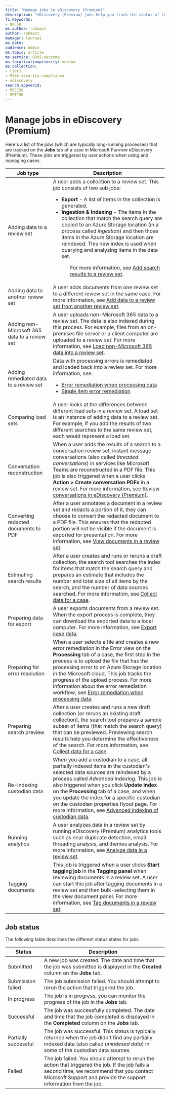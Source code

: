 ```yaml
---
title: "Manage jobs in eDiscovery (Premium)"
description: "eDiscovery (Premium) jobs help you track the status of long-running processes related to performing various eDiscovery (Premium) tasks."
f1.keywords:
- NOCSH
ms.author: robmazz
author: robmazz
manager: laurawi
ms.date:
audience: Admin
ms.topic: article
ms.service: O365-seccomp
ms.localizationpriority: medium
ms.collection:
- tier1
- M365-security-compliance
- ediscovery
search.appverid:
- MOE150
- MET150
---
```


# Manage jobs in eDiscovery (Premium)

Here's a list of the jobs (which are typically long-running processes) that are tracked on the **Jobs** tab of a case in Microsoft Purview eDiscovery (Premium). These jobs are triggered by user actions when using and managing cases.

|Job type|Description|
|---|---|
|Adding data to a review set|A user adds a collection to a review set. This job consists of two sub jobs: <ul><li>**Export** - A list of items in the collection is generated.</li><li>**Ingestion & Indexing** - The items in the collection that match the search query are copied to an Azure Storage location (in a process called *ingestion*) and then those items in the Azure Storage location are reindexed. This new index is used when querying and analyzing items in the data set.</li><ul> <p> For more information, see [Add search results to a review set](add-data-to-review-set.md).|
|Adding data to another review set|A user adds documents from one review set to a different review set in the same case. For more information, see [Add data to a review set from another review set](add-data-to-review-set-from-another-review-set.md).|
|Adding non-Microsoft 365 data to a review set|A user uploads non-Microsoft 365 data to a review set. The data is also indexed during this process. For example, files from an on-premises file server or a client computer are uploaded to a review set. For more information, see [Load non-Microsoft 365 data into a review set](load-non-office-365-data-into-a-review-set.md).|
|Adding remediated data to a review set|Data with processing errors is remediated and loaded back into a review set. For more information, see: <ul><li>[Error remediation when processing data](error-remediation-when-processing-data-in-advanced-ediscovery.md)</li><li>[Single item error remediation](single-item-error-remediation.md)</li></ul>|
|Comparing load sets|A user looks at the differences between different load sets in a review set. A load set is an instance of adding data to a review set. For example, if you add the results of two different searches to the same review set, each would represent a load set.|
|Conversation reconstruction|When a user adds the results of a search to a conversation review set, instant message conversations (also called *threaded conversations*) in services like Microsoft Teams are reconstructed in a PDF file. This job is also triggered when a user clicks **Action > Create conversation PDFs** in a review set. For more information, see [Review conversations in eDiscovery (Premium)](conversation-review-sets.md).
|Converting redacted documents to PDF|After a user annotates a document in a review set and redacts a portion of it, they can choose to convert the redacted document to a PDF file. This ensures that the redacted portion will not be visible if the document is exported for presentation. For more information, see [View documents in a review set](view-documents-in-review-set.md).|
|Estimating search results|After a user creates and runs or reruns a draft collection, the search tool searches the index for items that match the search query and prepares an estimate that includes the number and total size of all items by the search, and the number of data sources searched.  For more information, see [Collect data for a case](collecting-data-for-ediscovery.md).|
|Preparing data for export|A user exports documents from a review set. When the export process is complete, they can download the exported data to a local computer. For more information, see [Export case data](exporting-data-ediscover20.md).|
|Preparing for error resolution|When a user selects a file and creates a new error remediation in the Error view on the **Processing** tab of a case, the first step in the process is to upload the file that has the processing error to an Azure Storage location in the Microsoft cloud. This job tracks the progress of the upload process. For more information about the error remediation workflow, see [Error remediation when processing data](error-remediation-when-processing-data-in-advanced-ediscovery.md).|
|Preparing search preview|After a user creates and runs a new draft collection (or reruns an existing draft collection), the search tool prepares a sample subset of items (that match the search query) that can be previewed. Previewing search results help you determine the effectiveness of the search.  For more information, see [Collect data for a case](collecting-data-for-ediscovery.md#view-search-results-and-statistics).|
|Re-indexing custodian data|When you add a custodian to a case, all partially indexed items in the custodian's selected data sources are reindexed by a process called *Advanced indexing*. This job is also triggered when you click **Update index** on the **Processing** tab of a case, and when you update the index for a specific custodian on the custodian properties flyout page. For more information, see [Advanced indexing of custodian data](indexing-custodian-data.md).
|Running analytics|A user analyzes data in a review set by running eDiscovery (Premium) analytics tools such as near duplicate detection, email threading analysis, and themes analysis. For more information, see [Analyze data in a review set](analyzing-data-in-review-set.md).|
|Tagging documents|This job is triggered when a user clicks **Start tagging job** in the **Tagging panel** when reviewing documents in a review set. A user can start this job after tagging documents in a review set and then bulk-selecting them in the view document panel. For more information, see [Tag documents in a review set](tagging-documents.md).|

## Job status

The following table describes the different status states for jobs.

|Status|Description|
|---|---|
|Submitted|A new job was created.  The date and time that the job was submitted is displayed in the **Created** column on the **Jobs** tab.|
|Submission failed|The job submission failed.  You should attempt to rerun the action that triggered the job.|
|In progress|The job is in progress, you can monitor the progress of the job in the **Jobs** tab.|
|Successful|The job was successfully completed. The date and time that the job completed is displayed in the **Completed** column on the **Jobs** tab.|
|Partially successful|The job was successful. This status is typically returned when the job didn't find any partially indexed data (also called *unindexed data*) in some of the custodian data sources.|
|Failed|The job failed.  You should attempt to rerun the action that triggered the job. If the job fails a second time, we recommend that you contact Microsoft Support and provide the support information from the job.|
